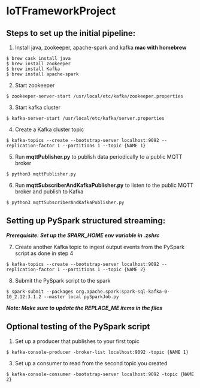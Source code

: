 # IoTFrameworkProject

## Steps to set up the initial pipeline:
1. Install java, zookeeper, apache-spark and kafka
**mac with homebrew**
```
$ brew cask install java
$ brew install zookeeper
$ brew install Kafka
$ brew install apache-spark
```
2. Start zookeeper
```
$ zookeeper-server-start /usr/local/etc/kafka/zookeeper.properties
```
3. Start kafka cluster
```
$ kafka-server-start /usr/local/etc/kafka/server.properties
```
4. Create a Kafka cluster topic
```
$ kafka-topics --create --bootstrap-server localhost:9092 --replication-factor 1 --partitions 1 --topic {NAME 1}
```
5. Run **mqttPublisher.py** to publish data periodically to a public MQTT broker
```
$ python3 mqttPublisher.py
```
6. Run **mqttSubscriberAndKafkaPublisher.py** to listen to the public MQTT broker and publish to Kafka
```
$ python3 mqttSubscriberAndKafkaPublisher.py
```

## Setting up PySpark structured streaming:
***Prerequisite: Set up the SPARK_HOME env variable in .zshrc***

7. Create another Kafka topic to ingest output events from the PySpark script as done in step 4
```
$ kafka-topics --create --bootstrap-server localhost:9092 --replication-factor 1 --partitions 1 --topic {NAME 2}
```
8. Submit the PySpark script to the spark
```
$ spark-submit --packages org.apache.spark:spark-sql-kafka-0-10_2.12:3.1.2 --master local pySparkJob.py
```
***Note: Make sure to update the REPLACE_ME items in the files***

## Optional testing of the PySpark script
1. Set up a producer that publishes to your first topic
```
$ kafka-console-producer -broker-list localhost:9092 -topic {NAME 1}
```
3. Set up a consumer to read from the second topic you created
```
$ kafka-console-consumer -bootstrap-server localhost:9092 -topic {NAME 2}
```

